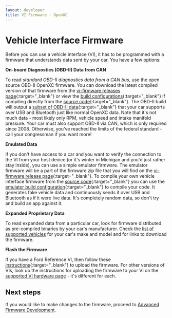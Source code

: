 ```yaml
---
layout: developer
title: VI Firmware - OpenXC
---
```


<div class="page-header">
    <h1>Vehicle Interface Firmware</h1>
</div>

Before you can use a vehicle interface (VI), it has to be programmed with a
firmware that understands data sent by your car. You have a few options:

**On-board Diagnostics (OBD-II) Data from CAN**

To read *standard OBD-II diagnostics data from a CAN bus*, use the open source
OBD-II OpenXC firmware. You can download the latest compiled  version of that
firmware from the [vi-firmware releases
page](https://github.com/openxc/vi-firmware/releases){:target="_blank"} or view the [build configurations](http://vi-firmware.openxcplatform.com/en/master/compile/example-builds.html?highlight=translated%20obd2#default-build){:target="_blank"} if compiling directly from the [source code](https://github.com/openxc/vi-firmware){:target="_blank"}. The OBD-II build will output a [subset of OBD-II data](https://github.com/openxc/vi-firmware/blob/next/src/obd2.cpp#L41){:target="_blank"} that
your car supports over USB and Bluetooth just like normal OpenXC data. Note that
it's not much data - most likely only RPM, vehicle speed and intake manifold
pressure. Your car must also support OBD-II via CAN, which is only required
since 2008. Otherwise, you've reached the limits of the federal standard - call
your congressman if you want more!

**Emulated Data**

If you don't have access to a car and you want to verify the connection to the
VI from your host device (or it's winter in Michigan and you'd just rather stay
inside), you can use a simple emulator firmware. The emulator firmware will be a part of the firmware zip file that you will find on the [vi-firmware release page](https://github.com/openxc/vi-firmware/releases){:target="_blank"}. To compile your own vehicle interface firmware from the [source code](https://github.com/openxc/vi-firmware){:target="_blank"} you can use the [emulator build configuration](http://vi-firmware.openxcplatform.com/en/master/compile/example-builds.html?highlight=translated%20obd2#emulated-data-build){:target="_blank"} to compile your code. It generates
fake vehicle data and continuously sends it over USB and Bluetooth as if it were
live data. It's completely random data, so don't try and build an app against
it.

**Expanded Proprietary Data**

To read expanded data from a particular car, look for firmware distributed as
pre-compiled binaries by your car's manufacturer. Check the [list of supported
vehicles](/hardware/vehicles.html) for your car's make and model and for links
to download the firmware.

**Flash the Firmware**

If you have a Ford Reference VI, then follow these [instructions](http://vi.openxcplatform.com/firmware/programming/usb.html){:target="_blank"} to upload the firmware. For other versions of VIs, look up the instructions for uploading the
firmware to your VI on the [supported VI hardware
page](/vehicle-interface/hardware.html) - it's different for each.


<div class="page-header">
    <h2>Next steps</h2>
</div>

If you would like to make changes to the firmware, proceed to [Advanced Firmware Development](/firmware/advanced-intro.html).
